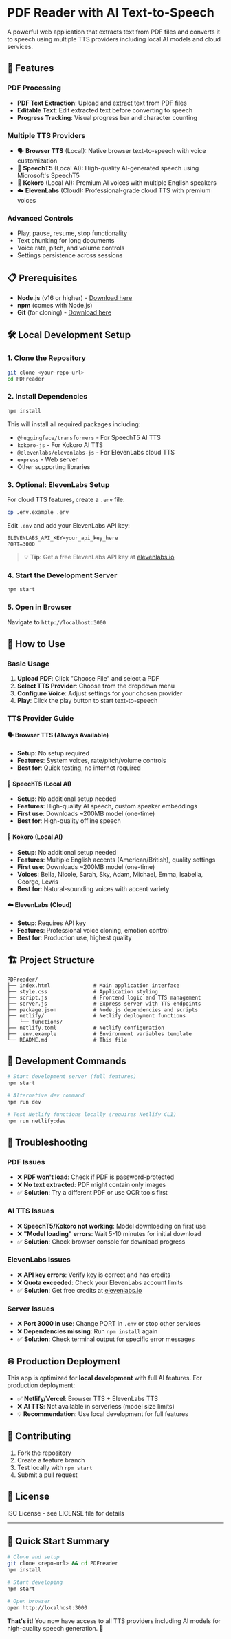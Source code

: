 # PDF Reader with AI Text-to-Speech

A powerful web application that extracts text from PDF files and converts it to speech using multiple TTS providers including local AI models and cloud services.

## 🚀 Features

### **PDF Processing**
- **PDF Text Extraction**: Upload and extract text from PDF files
- **Editable Text**: Edit extracted text before converting to speech
- **Progress Tracking**: Visual progress bar and character counting

### **Multiple TTS Providers**
- 🗣️ **Browser TTS** (Local): Native browser text-to-speech with voice customization
- 🤖 **SpeechT5** (Local AI): High-quality AI-generated speech using Microsoft's SpeechT5
- 🎵 **Kokoro** (Local AI): Premium AI voices with multiple English speakers
- ☁️ **ElevenLabs** (Cloud): Professional-grade cloud TTS with premium voices

### **Advanced Controls**
- Play, pause, resume, stop functionality
- Text chunking for long documents
- Voice rate, pitch, and volume controls
- Settings persistence across sessions

## 📋 Prerequisites

- **Node.js** (v16 or higher) - [Download here](https://nodejs.org/)
- **npm** (comes with Node.js)
- **Git** (for cloning) - [Download here](https://git-scm.com/)

## 🛠️ Local Development Setup

### 1. **Clone the Repository**
```bash
git clone <your-repo-url>
cd PDFreader
```

### 2. **Install Dependencies**
```bash
npm install
```

This will install all required packages including:
- `@huggingface/transformers` - For SpeechT5 AI TTS
- `kokoro-js` - For Kokoro AI TTS  
- `@elevenlabs/elevenlabs-js` - For ElevenLabs cloud TTS
- `express` - Web server
- Other supporting libraries

### 3. **Optional: ElevenLabs Setup**
For cloud TTS features, create a `.env` file:
```bash
cp .env.example .env
```

Edit `.env` and add your ElevenLabs API key:
```env
ELEVENLABS_API_KEY=your_api_key_here
PORT=3000
```
> 💡 **Tip**: Get a free ElevenLabs API key at [elevenlabs.io](https://try.elevenlabs.io/lvh6muiveyp0)

### 4. **Start the Development Server**
```bash
npm start
```

### 5. **Open in Browser**
Navigate to `http://localhost:3000`

## 🎯 How to Use

### **Basic Usage**
1. **Upload PDF**: Click "Choose File" and select a PDF
2. **Select TTS Provider**: Choose from the dropdown menu
3. **Configure Voice**: Adjust settings for your chosen provider
4. **Play**: Click the play button to start text-to-speech

### **TTS Provider Guide**

#### 🗣️ **Browser TTS (Always Available)**
- **Setup**: No setup required
- **Features**: System voices, rate/pitch/volume controls
- **Best for**: Quick testing, no internet required

#### 🤖 **SpeechT5 (Local AI)**
- **Setup**: No additional setup needed
- **Features**: High-quality AI speech, custom speaker embeddings
- **First use**: Downloads ~200MB model (one-time)
- **Best for**: High-quality offline speech

#### 🎵 **Kokoro (Local AI)**
- **Setup**: No additional setup needed
- **Features**: Multiple English accents (American/British), quality settings
- **First use**: Downloads ~200MB model (one-time)
- **Voices**: Bella, Nicole, Sarah, Sky, Adam, Michael, Emma, Isabella, George, Lewis
- **Best for**: Natural-sounding voices with accent variety

#### ☁️ **ElevenLabs (Cloud)**
- **Setup**: Requires API key
- **Features**: Professional voice cloning, emotion control
- **Best for**: Production use, highest quality

## 🏗️ Project Structure

```
PDFreader/
├── index.html              # Main application interface
├── style.css               # Application styling
├── script.js               # Frontend logic and TTS management
├── server.js               # Express server with TTS endpoints
├── package.json            # Node.js dependencies and scripts
├── netlify/                # Netlify deployment functions
│   └── functions/          
├── netlify.toml            # Netlify configuration
├── .env.example            # Environment variables template
└── README.md               # This file
```

## 🔧 Development Commands

```bash
# Start development server (full features)
npm start

# Alternative dev command
npm run dev

# Test Netlify functions locally (requires Netlify CLI)
npm run netlify:dev
```

## 🚨 Troubleshooting

### **PDF Issues**
- ❌ **PDF won't load**: Check if PDF is password-protected
- ❌ **No text extracted**: PDF might contain only images
- ✅ **Solution**: Try a different PDF or use OCR tools first

### **AI TTS Issues**
- ❌ **SpeechT5/Kokoro not working**: Model downloading on first use
- ❌ **"Model loading" errors**: Wait 5-10 minutes for initial download
- ✅ **Solution**: Check browser console for download progress

### **ElevenLabs Issues**
- ❌ **API key errors**: Verify key is correct and has credits
- ❌ **Quota exceeded**: Check your ElevenLabs account limits
- ✅ **Solution**: Get free credits at [elevenlabs.io](https://try.elevenlabs.io/lvh6muiveyp0)

### **Server Issues**
- ❌ **Port 3000 in use**: Change PORT in `.env` or stop other services
- ❌ **Dependencies missing**: Run `npm install` again
- ✅ **Solution**: Check terminal output for specific error messages

## 🌐 Production Deployment

This app is optimized for **local development** with full AI features. For production deployment:

- ✅ **Netlify/Vercel**: Browser TTS + ElevenLabs TTS
- ❌ **AI TTS**: Not available in serverless (model size limits)
- 💡 **Recommendation**: Use local development for full features

## 🤝 Contributing

1. Fork the repository
2. Create a feature branch
3. Test locally with `npm start`
4. Submit a pull request

## 📄 License

ISC License - see LICENSE file for details

---

## 🎉 Quick Start Summary

```bash
# Clone and setup
git clone <repo-url> && cd PDFreader
npm install

# Start developing
npm start

# Open browser
open http://localhost:3000
```

**That's it!** You now have access to all TTS providers including AI models for high-quality speech generation. 🚀